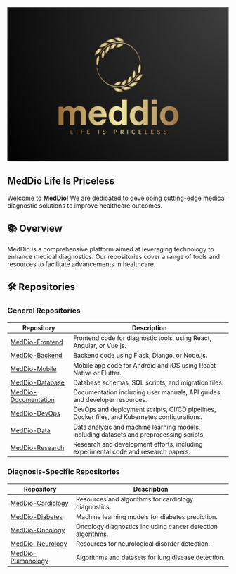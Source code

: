 <img src="logo.jpeg" alt="MedDio Logo" width="1200" height="350">

<!-- ![MedDio Logo](logo.jpeg) Replace with actual logo URL -->

<!-- # MedDio -->
## MedDio Life Is Priceless ###
Welcome to **MedDio**! We are dedicated to developing cutting-edge medical diagnostic solutions to improve healthcare outcomes.

## 📚 Overview

MedDio is a comprehensive platform aimed at leveraging technology to enhance medical diagnostics. Our repositories cover a range of tools and resources to facilitate advancements in healthcare.

## 🛠️ Repositories

### General Repositories

| Repository         | Description                                                                 |
|--------------------|-----------------------------------------------------------------------------|
| [MedDio-Frontend](https://github.com/MedDio/MedDio-Frontend) | Frontend code for diagnostic tools, using React, Angular, or Vue.js. |
| [MedDio-Backend](https://github.com/MedDio/MedDio-Backend)   | Backend code using Flask, Django, or Node.js. |
| [MedDio-Mobile](https://github.com/MedDio/MedDio-Mobile)     | Mobile app code for Android and iOS using React Native or Flutter. |
| [MedDio-Database](https://github.com/MedDio/MedDio-Database) | Database schemas, SQL scripts, and migration files. |
| [MedDio-Documentation](https://github.com/MedDio/MedDio-Documentation) | Documentation including user manuals, API guides, and developer resources. |
| [MedDio-DevOps](https://github.com/MedDio/MedDio-DevOps)     | DevOps and deployment scripts, CI/CD pipelines, Docker files, and Kubernetes configurations. |
| [MedDio-Data](https://github.com/MedDio/MedDio-Data)         | Data analysis and machine learning models, including datasets and preprocessing scripts. |
| [MedDio-Research](https://github.com/MedDio/MedDio-Research) | Research and development efforts, including experimental code and research papers. |

### Diagnosis-Specific Repositories

| Repository          | Description                                                             |
|---------------------|-------------------------------------------------------------------------|
| [MedDio-Cardiology](https://github.com/MedDio/MedDio-Cardiology) | Resources and algorithms for cardiology diagnostics. |
| [MedDio-Diabetes](https://github.com/MedDio/MedDio-Diabetes)     | Machine learning models for diabetes prediction. |
| [MedDio-Oncology](https://github.com/MedDio/MedDio-Oncology)     | Oncology diagnostics including cancer detection algorithms. |
| [MedDio-Neurology](https://github.com/MedDio/MedDio-Neurology)   | Resources for neurological disorder detection. |
| [MedDio-Pulmonology](https://github.com/MedDio/MedDio-Pulmonology) | Algorithms and datasets for lung disease detection. 

<!-- Testing comment -->